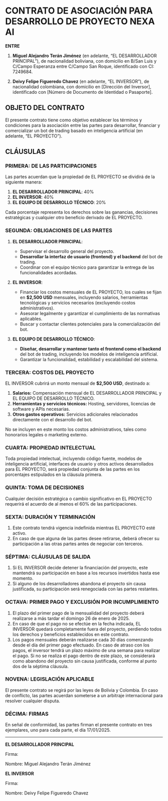 # CONTRATO DE ASOCIACIÓN PARA DESARROLLO DE PROYECTO NEXA AI

**ENTRE**

1. **Miguel Alejandro Terán Jiménez** (en adelante, “EL DESARROLLADOR PRINCIPAL”), de nacionalidad boliviana, con domicilio en B/San Luis y C/Campo Esperanza entre C/Campo San Roque, identificado con CI: 7249684.

2. **Deivy Felipe Figueredo Chavez** (en adelante, “EL INVERSOR”), de nacionalidad colombiana, con domicilio en [Dirección del Inversor], identificado con [Número de Documento de Identidad o Pasaporte].

## OBJETO DEL CONTRATO

El presente contrato tiene como objetivo establecer los términos y condiciones para la asociación entre las partes para desarrollar, financiar y comercializar un bot de trading basado en inteligencia artificial (en adelante, “EL PROYECTO”).

## CLÁUSULAS

### PRIMERA: DE LAS PARTICIPACIONES

Las partes acuerdan que la propiedad de EL PROYECTO se dividirá de la siguiente manera:

1. **EL DESARROLLADOR PRINCIPAL**: 40%
2. **EL INVERSOR**: 40%
3. **EL EQUIPO DE DESARROLLO TÉCNICO**: 20%

Cada porcentaje representa los derechos sobre las ganancias, decisiones estratégicas y cualquier otro beneficio derivado de EL PROYECTO.

### SEGUNDA: OBLIGACIONES DE LAS PARTES

1. **EL DESARROLLADOR PRINCIPAL**:

   - Supervisar el desarrollo general del proyecto.
   - **Desarrollar la interfaz de usuario (frontend) y el backend** del bot de trading.
   - Coordinar con el equipo técnico para garantizar la entrega de las funcionalidades acordadas.

2. **EL INVERSOR**:

   - Financiar los costos mensuales de EL PROYECTO, los cuales se fijan en **$2,500 USD** mensuales, incluyendo salarios, herramientas tecnológicas y servicios necesarios (excluyendo costos administrativos).
   - Asesorar legalmente y garantizar el cumplimiento de las normativas aplicables.
   - Buscar y contactar clientes potenciales para la comercialización del bot.

3. **EL EQUIPO DE DESARROLLO TÉCNICO**:
   - **Diseñar, desarrollar y mantener tanto el frontend como el backend** del bot de trading, incluyendo los modelos de inteligencia artificial.
   - Garantizar la funcionalidad, estabilidad y escalabilidad del sistema.

### TERCERA: COSTOS DEL PROYECTO

EL INVERSOR cubrirá un monto mensual de **$2,500 USD**, destinado a:

1. **Salarios:** Compensación mensual de EL DESARROLLADOR PRINCIPAL y EL EQUIPO DE DESARROLLO TÉCNICO.
2. **Herramientas y servicios técnicos:** Hosting, servidores, licencias de software y APIs necesarias.
3. **Otros gastos operativos:** Servicios adicionales relacionados directamente con el desarrollo del bot.

No se incluyen en este monto los costos administrativos, tales como honorarios legales o marketing externo.

### CUARTA: PROPIEDAD INTELECTUAL

Toda propiedad intelectual, incluyendo código fuente, modelos de inteligencia artificial, interfaces de usuario y otros activos desarrollados para EL PROYECTO, será propiedad conjunta de las partes en los porcentajes estipulados en la cláusula primera.

### QUINTA: TOMA DE DECISIONES

Cualquier decisión estratégica o cambio significativo en EL PROYECTO requerirá el acuerdo de al menos el 60% de las participaciones.

### SEXTA: DURACIÓN Y TERMINACIÓN

1. Este contrato tendrá vigencia indefinida mientras EL PROYECTO esté activo.
2. En caso de que alguna de las partes desee retirarse, deberá ofrecer su participación a las otras partes antes de negociar con terceros.

### SÉPTIMA: CLÁUSULAS DE SALIDA

1. Si EL INVERSOR decide detener la financiación del proyecto, este mantendrá su participación en base a los recursos invertidos hasta ese momento.
2. Si alguno de los desarrolladores abandona el proyecto sin causa justificada, su participación será renegociada con las partes restantes.

### OCTAVA: PRIMER PAGO Y EXCLUSIÓN POR INCUMPLIMIENTO

1. El plazo del primer pago de la mensualidad del proyecto deberá realizarse a más tardar el domingo 26 de enero de 2025.
2. En caso de que el pago no se efectúe en la fecha indicada, EL INVERSOR quedará completamente fuera del proyecto, perdiendo todos los derechos y beneficios establecidos en este contrato.
3. Los pagos mensuales deberán realizarse cada 30 días comenzando desde el día del primer pago efectuado. En caso de atraso con los pagos, el inversor tendrá un plazo máximo de una semana para realizar el pago. Si no se realiza el pago dentro de este plazo, se considerará como abandono del proyecto sin causa justificada, conforme al punto dos de la séptima cláusula.

### NOVENA: LEGISLACIÓN APLICABLE

El presente contrato se regirá por las leyes de Bolivia y Colombia. En caso de conflicto, las partes acuerdan someterse a un arbitraje internacional para resolver cualquier disputa.

### DÉCIMA: FIRMAS

En señal de conformidad, las partes firman el presente contrato en tres ejemplares, uno para cada parte, el día 17/01/2025.

---

**EL DESARROLLADOR PRINCIPAL**

Firma:

Nombre: Miguel Alejandro Terán Jiménez

**EL INVERSOR**

Firma:

Nombre: Deivy Felipe Figueredo Chavez

